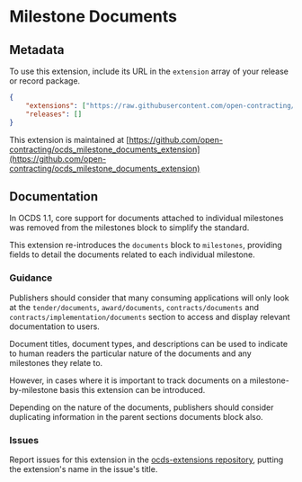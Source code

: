 # Milestone Documents

## Metadata

To use this extension, include its URL in the ```extension``` array of your release or record package.

```json
{
    "extensions": ["https://raw.githubusercontent.com/open-contracting/ocds_milestone_documents_extension/v1.1.3/extension.json"],
    "releases": []
}
```

This extension is maintained at [https://github.com/open-contracting/ocds_milestone_documents_extension](https://github.com/open-contracting/ocds_milestone_documents_extension)

## Documentation

In OCDS 1.1, core support for documents attached to individual milestones was removed from the milestones block to simplify the standard.

This extension re-introduces the `documents` block to `milestones`, providing fields to detail the documents related to each individual milestone.

### Guidance

Publishers should consider that many consuming applications will only look at the `tender/documents`, `award/documents`, `contracts/documents` and `contracts/implementation/documents` section to access and display relevant documentation to users.

Document titles, document types, and descriptions can be used to indicate to human readers the particular nature of the documents and any milestones they relate to.

However, in cases where it is important to track documents on a milestone-by-milestone basis this extension can be introduced.

Depending on the nature of the documents, publishers should consider duplicating information in the parent sections documents block also.

### Issues

Report issues for this extension in the [ocds-extensions repository](https://github.com/open-contracting/ocds-extensions/issues), putting the extension's name in the issue's title.

